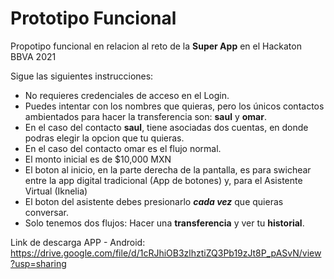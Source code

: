 # Prototipo Funcional
Propotipo funcional en relacion al reto de la **Super App** en el Hackaton BBVA 2021

Sigue las siguientes instrucciones: 
* No requieres credenciales de acceso en el Login.
* Puedes intentar con los nombres que quieras, pero los únicos contactos ambientados para hacer la transferencia son: **saul** y **omar**.
* En el caso del contacto **saul**, tiene asociadas dos cuentas, en donde podras elegir la opcion que tu quieras.
* En el caso del contacto omar es el flujo normal.
* El monto inicial es de $10,000 MXN
* El boton al inicio, en la parte derecha de la pantalla, es para swichear entre la app digital tradicional (App de botones) y, para el Asistente Virtual (Iknelia)
* El boton del asistente debes presionarlo ***cada vez*** que quieras conversar.
* Solo tenemos dos flujos: Hacer una **transferencia** y ver tu **historial**.

Link de descarga APP - Android: 
https://drive.google.com/file/d/1cRJhiOB3zlhztiZQ3Pb19zJt8P_pASvN/view?usp=sharing

